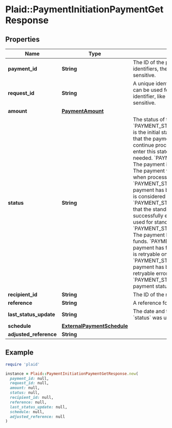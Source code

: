 # Plaid::PaymentInitiationPaymentGetResponse

## Properties

| Name | Type | Description | Notes |
| ---- | ---- | ----------- | ----- |
| **payment_id** | **String** | The ID of the payment. Like all Plaid identifiers, the &#x60;payment_id&#x60; is case sensitive. |  |
| **request_id** | **String** | A unique identifier for the request, which can be used for troubleshooting. This identifier, like all Plaid identifiers, is case sensitive. | [optional] |
| **amount** | [**PaymentAmount**](PaymentAmount.md) |  |  |
| **status** | **String** | The status of the payment.  &#x60;PAYMENT_STATUS_INPUT_NEEDED&#x60;: This is the initial state of all payments. It indicates that the payment is waiting on user input to continue processing. A payment may re-enter this state later on if further input is needed.  &#x60;PAYMENT_STATUS_PROCESSING&#x60;: The payment is currently being processed. The payment will automatically exit this state when processing is complete.  &#x60;PAYMENT_STATUS_INITIATED&#x60;: The payment has been successfully initiated and is considered complete.  &#x60;PAYMENT_STATUS_COMPLETED&#x60;: Indicates that the standing order has been successfully established. This state is only used for standing orders.  &#x60;PAYMENT_STATUS_INSUFFICIENT_FUNDS&#x60;: The payment has failed due to insufficient funds.  &#x60;PAYMENT_STATUS_FAILED&#x60;: The payment has failed to be initiated. This error is retryable once the root cause is resolved.  &#x60;PAYMENT_STATUS_BLOCKED&#x60;: The payment has been blocked. This is a retryable error.  &#x60;PAYMENT_STATUS_UNKNOWN&#x60;: The payment status is unknown. |  |
| **recipient_id** | **String** | The ID of the recipient |  |
| **reference** | **String** | A reference for the payment. |  |
| **last_status_update** | **String** | The date and time of the last time the &#x60;status&#x60; was updated, in IS0 8601 format |  |
| **schedule** | [**ExternalPaymentSchedule**](ExternalPaymentSchedule.md) |  | [optional] |
| **adjusted_reference** | **String** |  | [optional] |

## Example

```ruby
require 'plaid'

instance = Plaid::PaymentInitiationPaymentGetResponse.new(
  payment_id: null,
  request_id: null,
  amount: null,
  status: null,
  recipient_id: null,
  reference: null,
  last_status_update: null,
  schedule: null,
  adjusted_reference: null
)
```


